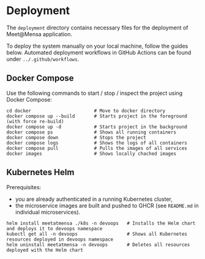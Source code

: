 # Deployment
The `deployment` directory contains necessary files for the deployment of Meet@Mensa application. 

To deploy the system manually on your local machine, follow the guides below. Automated deployment workflows in GitHub Actions can be found under `../.github/workflows`.

## Docker Compose
Use the following commands to start / stop / inspect the project using Docker Compose:
```
cd docker                       # Move to docker directory
docker compose up --build       # Starts project in the foreground (with force re-build)
docker compose up -d            # Starts project in the background
docker compose ps               # Shows all running containers
docker compose down             # Stops the project
docker compose logs             # Shows the logs of all containers
docker compose pull             # Pulls the images of all services
docker images                   # Shows locally chached images
```

## Kubernetes Helm
Prerequisites: 
- you are already authenticated in a running Kubernetes cluster,
- the microservice images are built and pushed to GHCR (see `README.md` in individual microservices). 
```
helm install meetatmensa ./k8s -n devoops   # Installs the Helm chart and deploys it to devoops namespace
kubectl get all -n devoops                  # Shows all Kubernetes resources deployed in devoops namespace
helm uninstall meetatmensa -n devoops       # Deletes all resources deployed with the Helm chart
```